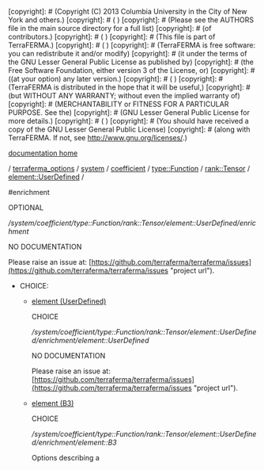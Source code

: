 [copyright]: # (Copyright (C) 2013 Columbia University in the City of New York and others.)
[copyright]: # ( )
[copyright]: # (Please see the AUTHORS file in the main source directory for a full list)
[copyright]: # (of contributors.)
[copyright]: # ( )
[copyright]: # (This file is part of TerraFERMA.)
[copyright]: # ( )
[copyright]: # (TerraFERMA is free software: you can redistribute it and/or modify)
[copyright]: # (it under the terms of the GNU Lesser General Public License as published by)
[copyright]: # (the Free Software Foundation, either version 3 of the License, or)
[copyright]: # ((at your option) any later version.)
[copyright]: # ( )
[copyright]: # (TerraFERMA is distributed in the hope that it will be useful,)
[copyright]: # (but WITHOUT ANY WARRANTY; without even the implied warranty of)
[copyright]: # (MERCHANTABILITY or FITNESS FOR A PARTICULAR PURPOSE. See the)
[copyright]: # (GNU Lesser General Public License for more details.)
[copyright]: # ( )
[copyright]: # (You should have received a copy of the GNU Lesser General Public License)
[copyright]: # (along with TerraFERMA. If not, see <http://www.gnu.org/licenses/>.)

[documentation home](Documentation)

/ [terraferma_options](../../../../../../terraferma_options.md) / [system](../../../../../system.md) / [coefficient](../../../../coefficient.md) / [type::Function](../../../type__Function.md) / [rank::Tensor](../../rank__Tensor.md) / [element::UserDefined](../element__UserDefined.md) /

#enrichment

OPTIONAL 

*/system/coefficient/type::Function/rank::Tensor/element::UserDefined/enrichment*

NO DOCUMENTATION

Please raise an issue at: [https://github.com/terraferma/terraferma/issues](https://github.com/terraferma/terraferma/issues "project url").

* CHOICE:
    * [element (UserDefined)](enrichment/element__UserDefined.md "child")

        CHOICE 

        */system/coefficient/type::Function/rank::Tensor/element::UserDefined/enrichment/element::UserDefined*

        NO DOCUMENTATION

        Please raise an issue at: [https://github.com/terraferma/terraferma/issues](https://github.com/terraferma/terraferma/issues "project url").

    * [element (B3)](enrichment/element__B3.md "child")

        CHOICE 

        */system/coefficient/type::Function/rank::Tensor/element::UserDefined/enrichment/element::B3*

        Options describing a

[autogenerated]: # (This file was automatically generated from the schema file:/home/cwilson/repos/github/TerraFERMA/TerraFERMA/buckettools/schemas/element.rng.)

